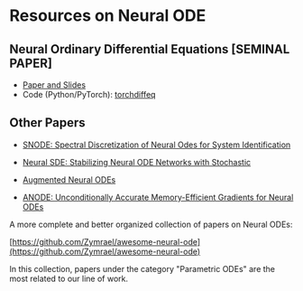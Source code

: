# Resources on Neural ODE

## Neural Ordinary Differential Equations [SEMINAL PAPER]
 - [Paper and Slides](https://drive.google.com/drive/folders/1-E2ZEJzIdDz13ec8mQ2OTlM2_h9aOh5O?usp=sharing)
 - Code (Python/PyTorch): [torchdiffeq](https://github.com/rtqichen/torchdiffeq)

## Other Papers

- [SNODE: Spectral Discretization of Neural Odes for System Identification](https://arxiv.org/pdf/1906.07038.pdf)

- [Neural SDE: Stabilizing Neural ODE Networks with Stochastic](https://arxiv.org/pdf/1906.02355.pdf)

- [Augmented Neural ODEs](https://arxiv.org/abs/1904.01681)

- [ANODE: Unconditionally Accurate
Memory-Efficient Gradients for Neural ODEs](https://arxiv.org/abs/1902.10298)

A more complete and better organized collection of papers on Neural ODEs:

[https://github.com/Zymrael/awesome-neural-ode](https://github.com/Zymrael/awesome-neural-ode)

In this collection, papers under the category "Parametric ODEs" are the most related to our line of work.




